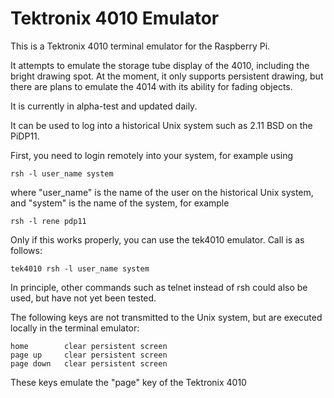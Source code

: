 # Tektronix 4010 Emulator

This is a Tektronix 4010 terminal emulator for the Raspberry Pi.

It attempts to emulate the storage tube display of the 4010, including the bright drawing spot.
At the moment, it only supports persistent drawing, but there are plans to emulate the 4014 with
its ability for fading objects.

It is currently in alpha-test and updated daily.

It can be used to log into a historical Unix system such as 2.11 BSD on the PiDP11.

First, you need to login remotely into your system, for example using

	rsh -l user_name system

where "user_name" is the name of the user on the historical Unix system, and "system" is the name
of the system, for example

	rsh -l rene pdp11

Only if this works properly, you can use the tek4010 emulator. Call is as follows:

	tek4010 rsh -l user_name system

In principle, other commands such as telnet instead of rsh could also be used, but have not
yet been tested.

The following keys are not transmitted to the Unix system, but are executed locally
in the terminal emulator:

	home		clear persistent screen
	page up		clear persistent screen
	page down	clear persistent screen

These keys emulate the "page" key of the Tektronix 4010


